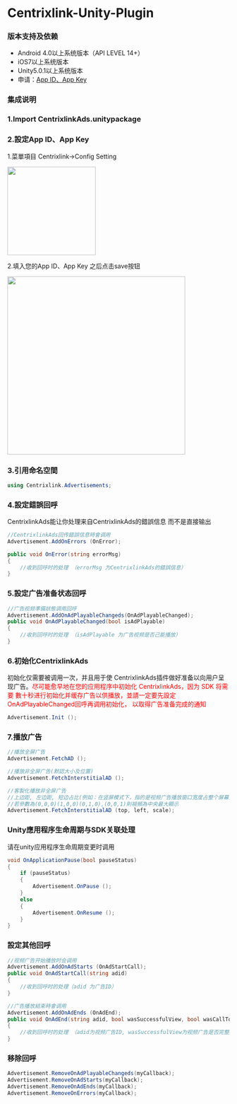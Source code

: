 # Centrixlink-Unity-Plugin

### 版本支持及依赖

* Android 4.0以上系统版本（API LEVEL 14+）
* iOS7以上系统版本
* Unity5.0.1以上系统版本
* 申请：[App ID、App Key](https://dashboard.centrixlink.com/login)

### 集成说明

### 1.Import CentrixlinkAds.unitypackage

### 2.設定App ID、App Key

1.菜單項目 Centrixlink->Config Setting

<img src="http://i.imgur.com/MqnOcQJ.png" width="200">

2.填入您的App ID、App Key 之后点击save按钮

<img src="http://i.imgur.com/zXTqVrN.png" width="403">

### 3.引用命名空間
``` C#
using Centrixlink.Advertisements;
```
### 4.設定錯誤回呼
CentrixlinkAds能让你处理来自CentrixlinkAds的錯誤信息 而不是直接输出
```	C#
//CentrixlinkAds回传錯誤信息時會调用
Advertisement.AddOnErrors (OnError);

public void OnError(string errorMsg)
{
	//收到回呼时的处理 （errorMsg 为CentrixlinkAds的錯誤信息）
}
```

### 5.設定广告准备状态回呼

``` C#
//广告视频準備狀態调用回呼
Advertisement.AddOnAdPlayableChangeds(OnAdPlayableChanged);
public void OnAdPlayableChanged(bool isAdPlayable)
{
	//收到回呼时的处理 （isAdPlayable 为广告视频是否己能播放）
}
```

### 6.初始化CentrixlinkAds
初始化仅需要被调用一次，并且用于使 CentrixlinkAds插件做好准备以向用户呈现广告。<font color="red">尽可能愈早地在您的应用程序中初始化 CentrixlinkAds，因为 SDK 将需要 數十秒进行初始化并缓存广告以供播放，並請一定要先設定OnAdPlayableChanged回呼再调用初始化，
以取得广告准备完成的通知</font>

``` C#
Advertisement.Init ();
```

### 7.播放广告
``` C#
//播放全屏广告
Advertisement.FetchAD ();

//播放非全屏广告(默認大小及位置)
Advertisement.FetchInterstitialAD ();

//客製化播放非全屏广告
//上边距, 左边距, 短边占比(例如：在竖屏模式下，指的是视频广告播放窗口宽度占整个屏幕宽的比例，反之横屏模式下是指视频广告播放窗口高度占整个屏幕高的比例)
//若參數為(0,0,0)(1,0,0)(0,1,0),(0,0,1)則視頻為中央最大顯示
Advertisement.FetchInterstitialAD (top, left, scale);

```

###	Unity應用程序生命周期与SDK关联处理
请在unity应用程序生命周期变更时调用
``` C#
void OnApplicationPause(bool pauseStatus)
{
	if (pauseStatus)
	{
		Advertisement.OnPause ();
	}
	else
	{
		Advertisement.OnResume ();
	}
}
```

### 設定其他回呼
``` C#
//视频广告开始播放时会调用
Advertisement.AddOnAdStarts (OnAdStartCall);
public void OnAdStartCall(string adid)
{
	//收到回呼时的处理（adid 为广告ID）
}

//广告播放結束時會调用
Advertisement.AddOnAdEnds (OnAdEnd);
public void OnAdEnd(string adid, bool wasSuccessfulView, bool wasCallToActionClicked, AdEndState state)
{
	//收到回呼时的处理 （adid为视频广告ID, wasSuccessfulView为视频广告是否完整播放，wasCallToActionClicked为是否点击了视频广告, state为广告播放状态）
}
```

### 移除回呼
``` C#
Advertisement.RemoveOnAdPlayableChangeds(myCallback);
Advertisement.RemoveOnAdStarts(myCallback);
Advertisement.RemoveOnAdEnds(myCallback);
Advertisement.RemoveOnErrors(myCallback);
```
